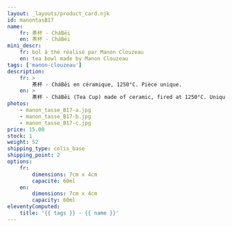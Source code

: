 ```yaml
---
layout: _layouts/product_card.njk
id: manontasB17
name:
    fr: 茶杯 - CháBēi
    en: 茶杯 - CháBēi
mini_descr:
    fr: bol à thé réalisé par Manon Clouzeau
    en: tea bowl made by Manon Clouzeau
tags: ['manon-clouzeau']
description: 
    fr: >
        茶杯 - CháBēi en céramique, 1250°C. Pièce unique.
    en: >
        茶杯 - CháBēi (Tea Cup) made of ceramic, fired at 1250°C. Unique piece.
photos:
    - manon_tasse_B17-a.jpg
    - manon_tasse_B17-b.jpg
    - manon_tasse_B17-c.jpg
price: 15.00
stock: 1
weight: 52
shipping_type: colis_base
shipping_point: 2
options:
    fr:
        dimensions: 7cm x 4cm
        capacité: 60ml
    en:
        dimensions: 7cm x 4cm
        capacity: 60ml
eleventyComputed:
    title: '{{ tags }} - {{ name }}'
---
```

